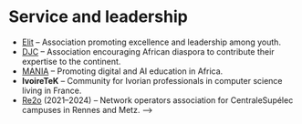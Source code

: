 <!-- ---
layout: archive
title: "CV"
permalink: /cv/
author_profile: true
redirect_from:
  - /resume
---

{% include base_path %}

Education
======
* **Master’s Degree in Engineering**, specialization in [Computer Science](https://www.rennes.centralesupelec.fr/en/InfoSec), [CentraleSupélec](https://www.centralesupelec.fr/en/engineering-curriculum), France, 2024
* **Master’s Degree in Hardware Security** (Visiting Student), [Université Rennes I](https://cyberschool.univ-rennes.fr/en/education/cybersecurity-training-programmes/masters-cybersecurity-science-of-software-and-hardware-security/hardware-security/), France, 2021-2024
* **Associate’s Degree**, Scientific Preparatory Classes for Grandes Écoles ([CPGE](https://en.wikipedia.org/wiki/Grande_%C3%A9cole)), [Saint Aubin Lasalle](https://www.staubinlasalle.fr/), France, 2019-2021

Work experience
======

* **2024–Present**: [Ornisec](https://www.ornisec.com/)
  * Mandated ICS cybersecurity consultant at [Enedis](https://www.enedis.fr/)
  * Penetration testing
  * System security management

* **2023–2024**: [Enedis](https://www.enedis.fr/)
  * Risk Management
  * Hardware Security: Secure Elements, HSM (Hardware Security Modules)
  * Cryptography
  * Programming: Python, Bash

* **2021–2023**: [Enedis](https://www.enedis.fr/)
  * Data Analysis
  * Programming: Python, SQL, Excel-VBA, Power Query, Power Automate, Power BI

* **2021–2023**: [Superprof](https://www.superprof.fr/)
  * Private maths teacher for students from sophomore to bachelor level.


Certifications
======

* **[EJPT](https://certs.ine.com/1fb25060-80dd-4161-8e13-f96b4d74f7c4#acc.KumnvyhU) (2025)**: Entry-level Penetration testers that validates that the individual has the knowledge, skills, and abilities required to fulfill a role as a junior penetration tester.

<!-- Skills
======
* Skill 1
* Skill 2
  * Sub-skill 2.1
  * Sub-skill 2.2
  * Sub-skill 2.3
* Skill 3

Publications
======
  <ul>{% for post in site.publications reversed %}
    {% include archive-single-cv.html %}
  {% endfor %}</ul>
  
Talks
======
  <ul>{% for post in site.talks reversed %}
    {% include archive-single-talk-cv.html  %}
  {% endfor %}</ul>
  
Teaching
======
  <ul>{% for post in site.teaching reversed %}
    {% include archive-single-cv.html %}
  {% endfor %}</ul> -->
  
Service and leadership
======
* [Elit](https://www.elitasso.com/) – Association promoting excellence and leadership among youth.
* [DJC](https://www.linkedin.com/company/diaspora-junior-consulting-djc/) – Association encouraging African diaspora to contribute their expertise to the continent.
* [MANIA](https://www.linkedin.com/showcase/maison-africaine-du-num%C3%A9rique-et-de-l-intelligence-artificielle-mania/) – Promoting digital and AI education in Africa.
* **IvoireTeK** – Community for Ivorian professionals in computer science living in France.
* [Re2o](https://rezo-rm.fr/) (2021–2024) – Network operators association for CentraleSupélec campuses in Rennes and Metz. -->
